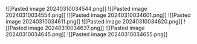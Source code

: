 ![[Pasted image 20240310034544.png]]
![[Pasted image 20240310034554.png]]
![[Pasted image 20240310034601.png]]
![[Pasted image 20240310034611.png]]
![[Pasted image 20240310034620.png]]
![[Pasted image 20240310034637.png]]
![[Pasted image 20240310034645.png]]
![[Pasted image 20240310034655.png]]
